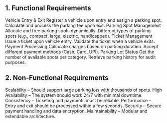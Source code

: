 ## 1. Functional Requirements

   Vehicle Entry & Exit
   Register a vehicle upon entry and assign a parking spot.
   Calculate and process the parking fee upon exit.
   Parking Spot Management
   Allocate and free parking spots dynamically.
   Different types of parking spots (e.g., compact, large, electric, handicapped).
   Ticket Management
   Issue a ticket upon vehicle entry.
   Validate the ticket when a vehicle exits.
   Payment Processing
   Calculate charges based on parking duration.
   Accept different payment methods (Cash, Card, UPI).
   Parking Lot Status
   Get the number of available spots per category.
   Retrieve parking history for audit purposes.

## 2. Non-Functional Requirements

   Scalability – Should support large parking lots with thousands of spots.
   High Availability – The system should work 24/7 with minimal downtime.
   Consistency – Ticketing and payments must be reliable.
   Performance – Entry and exit should be processed within a few seconds.
   Security – Secure payment handling and data encryption.
   Maintainability – Modular and extendable architecture.
